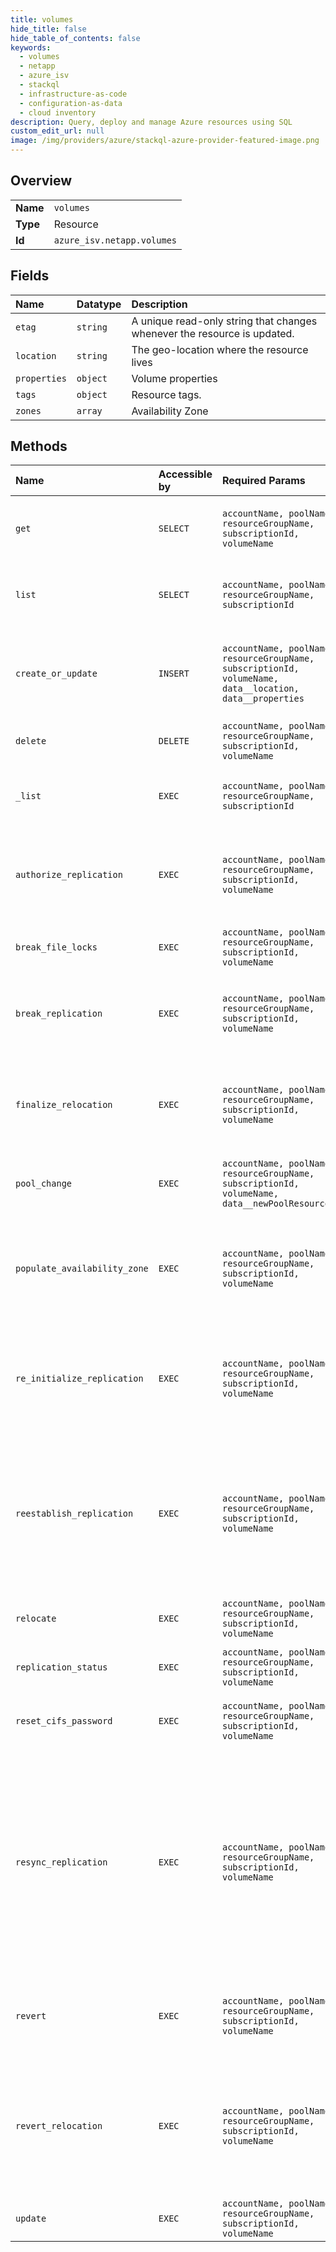 ```yaml
---
title: volumes
hide_title: false
hide_table_of_contents: false
keywords:
  - volumes
  - netapp
  - azure_isv    
  - stackql
  - infrastructure-as-code
  - configuration-as-data
  - cloud inventory
description: Query, deploy and manage Azure resources using SQL
custom_edit_url: null
image: /img/providers/azure/stackql-azure-provider-featured-image.png
---
```

  
    

## Overview
<table><tbody>
<tr><td><b>Name</b></td><td><code>volumes</code></td></tr>
<tr><td><b>Type</b></td><td>Resource</td></tr>
<tr><td><b>Id</b></td><td><code>azure_isv.netapp.volumes</code></td></tr>
</tbody></table>

## Fields
| Name | Datatype | Description |
|:-----|:---------|:------------|
| `etag` | `string` | A unique read-only string that changes whenever the resource is updated. |
| `location` | `string` | The geo-location where the resource lives |
| `properties` | `object` | Volume properties |
| `tags` | `object` | Resource tags. |
| `zones` | `array` | Availability Zone |
## Methods
| Name | Accessible by | Required Params | Description |
|:-----|:--------------|:----------------|:------------|
| `get` | `SELECT` | `accountName, poolName, resourceGroupName, subscriptionId, volumeName` | Get the details of the specified volume |
| `list` | `SELECT` | `accountName, poolName, resourceGroupName, subscriptionId` | List all volumes within the capacity pool |
| `create_or_update` | `INSERT` | `accountName, poolName, resourceGroupName, subscriptionId, volumeName, data__location, data__properties` | Create or update the specified volume within the capacity pool |
| `delete` | `DELETE` | `accountName, poolName, resourceGroupName, subscriptionId, volumeName` | Delete the specified volume |
| `_list` | `EXEC` | `accountName, poolName, resourceGroupName, subscriptionId` | List all volumes within the capacity pool |
| `authorize_replication` | `EXEC` | `accountName, poolName, resourceGroupName, subscriptionId, volumeName` | Authorize the replication connection on the source volume |
| `break_file_locks` | `EXEC` | `accountName, poolName, resourceGroupName, subscriptionId, volumeName` | Break all the file locks on a volume |
| `break_replication` | `EXEC` | `accountName, poolName, resourceGroupName, subscriptionId, volumeName` | Break the replication connection on the destination volume |
| `finalize_relocation` | `EXEC` | `accountName, poolName, resourceGroupName, subscriptionId, volumeName` | Finalizes the relocation of the volume and cleans up the old volume. |
| `pool_change` | `EXEC` | `accountName, poolName, resourceGroupName, subscriptionId, volumeName, data__newPoolResourceId` | Moves volume to another pool |
| `populate_availability_zone` | `EXEC` | `accountName, poolName, resourceGroupName, subscriptionId, volumeName` | This operation will populate availability zone information for a volume |
| `re_initialize_replication` | `EXEC` | `accountName, poolName, resourceGroupName, subscriptionId, volumeName` | Re-Initializes the replication connection on the destination volume |
| `reestablish_replication` | `EXEC` | `accountName, poolName, resourceGroupName, subscriptionId, volumeName` | Re-establish a previously deleted replication between 2 volumes that have a common ad-hoc or policy-based snapshots |
| `relocate` | `EXEC` | `accountName, poolName, resourceGroupName, subscriptionId, volumeName` | Relocates volume to a new stamp |
| `replication_status` | `EXEC` | `accountName, poolName, resourceGroupName, subscriptionId, volumeName` | Get the status of the replication |
| `reset_cifs_password` | `EXEC` | `accountName, poolName, resourceGroupName, subscriptionId, volumeName` | Reset cifs password from volume |
| `resync_replication` | `EXEC` | `accountName, poolName, resourceGroupName, subscriptionId, volumeName` | Resync the connection on the destination volume. If the operation is ran on the source volume it will reverse-resync the connection and sync from destination to source. |
| `revert` | `EXEC` | `accountName, poolName, resourceGroupName, subscriptionId, volumeName` | Revert a volume to the snapshot specified in the body |
| `revert_relocation` | `EXEC` | `accountName, poolName, resourceGroupName, subscriptionId, volumeName` | Reverts the volume relocation process, cleans up the new volume and starts using the former-existing volume. |
| `update` | `EXEC` | `accountName, poolName, resourceGroupName, subscriptionId, volumeName` | Patch the specified volume |
